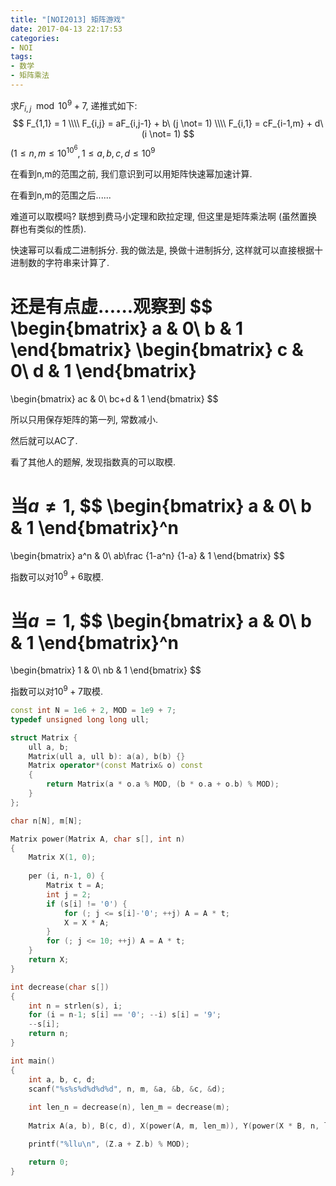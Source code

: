 ```yaml
---
title: "[NOI2013] 矩阵游戏"
date: 2017-04-13 22:17:53
categories:
- NOI
tags:
- 数学
- 矩阵乘法
---
```

求$F_{i,j}\mod 10^9 + 7$, 递推式如下:
$$
F_{1,1} = 1 \\\\
F_{i,j} = aF_{i,j-1} + b\ (j \not= 1) \\\\
F_{i,1} = cF_{i-1,m} + d\ (i \not= 1)
$$
$(1\le n,m\le 10^{10^6}, 1\le a,b,c,d\le 10^9$
<!--more-->
在看到n,m的范围之前, 我们意识到可以用矩阵快速幂加速计算.

在看到n,m的范围之后......

难道可以取模吗? 联想到费马小定理和欧拉定理, 但这里是矩阵乘法啊 (虽然置换群也有类似的性质).

快速幂可以看成二进制拆分. 我的做法是, 换做十进制拆分, 这样就可以直接根据十进制数的字符串来计算了.

还是有点虚......观察到
$$
\begin{bmatrix}
a & 0\\
b & 1
\end{bmatrix}
\begin{bmatrix}
c & 0\\
d & 1
\end{bmatrix}
=
\begin{bmatrix}
ac & 0\\
bc+d & 1
\end{bmatrix}
$$

所以只用保存矩阵的第一列, 常数减小.

然后就可以AC了.

看了其他人的题解, 发现指数真的可以取模.

当$a\not=1$, 
$$
\begin{bmatrix}
a & 0\\
b & 1
\end{bmatrix}^n
=
\begin{bmatrix}
a^n & 0\\
ab\frac {1-a^n} {1-a} & 1
\end{bmatrix}
$$

指数可以对$10^9 + 6$取模.

当$a=1$,
$$
\begin{bmatrix}
a & 0\\
b & 1
\end{bmatrix}^n
=
\begin{bmatrix}
1 & 0\\
nb & 1
\end{bmatrix}
$$

指数可以对$10^9 + 7$取模.

```cpp
const int N = 1e6 + 2, MOD = 1e9 + 7;
typedef unsigned long long ull;

struct Matrix {
	ull a, b;
	Matrix(ull a, ull b): a(a), b(b) {}
	Matrix operator*(const Matrix& o) const
	{
		return Matrix(a * o.a % MOD, (b * o.a + o.b) % MOD);
	}
};

char n[N], m[N];

Matrix power(Matrix A, char s[], int n)
{
	Matrix X(1, 0);
	
	per (i, n-1, 0) {
		Matrix t = A;
		int j = 2;
		if (s[i] != '0') {
			for (; j <= s[i]-'0'; ++j) A = A * t;
			X = X * A;
		}
		for (; j <= 10; ++j) A = A * t;
	}
	return X;
}

int decrease(char s[])
{
	int n = strlen(s), i;
	for (i = n-1; s[i] == '0'; --i) s[i] = '9';
	--s[i];
	return n;
}

int main()
{
	int a, b, c, d;
	scanf("%s%s%d%d%d%d", n, m, &a, &b, &c, &d);
	
	int len_n = decrease(n), len_m = decrease(m);
	
	Matrix A(a, b), B(c, d), X(power(A, m, len_m)), Y(power(X * B, n, len_n)), Z = Y*X;

	printf("%llu\n", (Z.a + Z.b) % MOD);

	return 0;
}
```